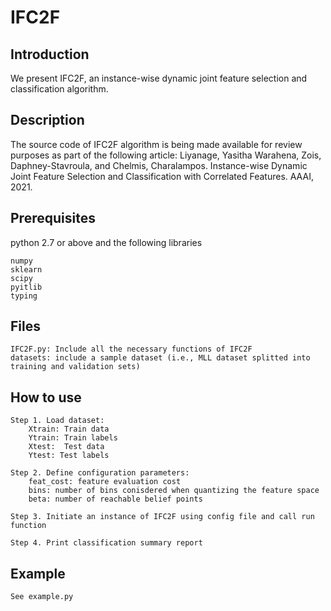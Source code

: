 # IFC2F

## Introduction

We present IFC2F, an instance-wise dynamic joint feature selection and classification algorithm.

## Description

The source code of IFC2F algorithm is being made available for review purposes as part of the following article: Liyanage, Yasitha Warahena, Zois, Daphney-Stavroula, and Chelmis, Charalampos. Instance-wise Dynamic Joint Feature Selection and Classification with Correlated
Features. AAAI, 2021.

## Prerequisites

python 2.7 or above and the following libraries
```
numpy
sklearn
scipy
pyitlib
typing
```

## Files

```
IFC2F.py: Include all the necessary functions of IFC2F
datasets: include a sample dataset (i.e., MLL dataset splitted into training and validation sets) 
```

## How to use

```
Step 1. Load dataset:
    Xtrain: Train data 
    Ytrain: Train labels
    Xtest:  Test data
    Ytest: Test labels

Step 2. Define configuration parameters:
    feat_cost: feature evaluation cost
    bins: number of bins conisdered when quantizing the feature space
    beta: number of reachable belief points

Step 3. Initiate an instance of IFC2F using config file and call run function

Step 4. Print classification summary report
```


## Example

```
See example.py
```
